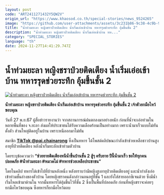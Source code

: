 ```yaml
---
layout: post
code: "ART2411271432Y5QW2V"
origin_url: "https://www.khaosod.co.th/special-stories/news_9524265"
image: "https://github.com/user-attachments/assets/3c231b86-9c38-4c9b-9f4f-7a1fb6eaff6a"
title: "น้ำท่วมยะลา หญิงชราป่วยติดเตียง น้ำเริ่มเอ่อเข้าบ้าน ทหารรุดช่วยระทึก อุ้มขึ้นชั้น 2"
description: "น้ำท่วมยะลา หญิงชราป่วยติดเตียง น้ำเริ่มเอ่อเข้าบ้าน ทห..."
category: "SPECIAL_STORIES"
language: "th"
date: 2024-11-27T14:41:29.747Z
---
```


# น้ำท่วมยะลา หญิงชราป่วยติดเตียง น้ำเริ่มเอ่อเข้าบ้าน ทหารรุดช่วยระทึก อุ้มขึ้นชั้น 2

[![น้ำท่วมยะลา หญิงชราป่วยติดเตียง น้ำเริ่มเอ่อเข้าบ้าน ทหารรุดช่วยระทึก อุ้มขึ้นชั้น 2](https://www.khaosod.co.th/wpapp/uploads/2024/11/numtoumyala.jpg "น้ำท่วมยะลา หญิงชราป่วยติดเตียง น้ำเริ่มเอ่อเข้าบ้าน ทหารรุดช่วยระทึก อุ้มขึ้นชั้น 2")](https://www.khaosod.co.th/wpapp/uploads/2024/11/numtoumyala.jpg)

**น้ำท่วมยะลา หญิงชราป่วยติดเตียง น้ำเริ่มเอ่อเข้าบ้าน ทหารรุดช่วยระทึก อุ้มขึ้นชั้น 2 เจ้าตัวยกมือไหว้ขอบคุณ**

วันที่ 27 พ.ย.67 ผู้สื่อข่าวรายงานว่า จากสถานการณ์ฝนตกลงมาอย่างหนัก ก่อนที่น้ำจะเอ่อท่วมในหลายพื้นที่ของ จ.ยะลา ส่งผลให้ประชาชนได้รับความเดือดร้อนเป็นอย่างมาก เพราะน้ำมาเร็วแบบไม่ทันตั้งตัว ส่วนใหญ่ติดอยู่ในบ้าน เพราะหนีออกมาไม่ทัน

สมาชิก **[TikTok @pai.chainarong](https://www.tiktok.com/@pai.chainarong/video/7441916455945342215)** ซึ่งเป็นทหาร ได้โพสต์คลิปขณะกำลังเข้าช่วยเหลือชาวบ้านสูงอายุที่ป่วยติดเตียง หลังน้ำเริ่มทะลักเข้าท่วมตัวบ้าน

โดยระบุข้อความว่า **“ช่วยยายติดเตียงหนีน้ำขึ้นบ้านชั้น 2 สู้ๆ ครับยาย ปีนี้น้ำมาเร็ว ขอให้ทุกคนปลอดภัย #น้ำท่วมยะลา #หมวดไผ่ #ทหารช่วยเหลือประชาชน”**

โดยในคลิป ทหารได้เข้าไปที่บ้านหลังหนึ่ง หลังทราบว่ามีหญิงสูงอายุป่วยติดเตียงอยู่ และน้ำกำลังเอ่อเข้าท่วมชั้นล่างของตัวบ้าน โดยหญิงชราคนดังกล่าวนอนอยู่ที่ชั้น 1 และยังใส่สายออกซิเจนด้วย ซึ่งมีน้ำเริ่มไหลเข้ามาด้านใน จากนั้นทหารได้อุ้มขึ้นไว้ที่ชั้น 2 ซึ่งเป็นพื้นที่ปลอดภัย ก่อนที่หญิงชราจะค่อยๆ ยกมือไหว้ขอบคุณ ซึ่งทหารก็ยกมือไหว้ตอบ

